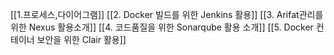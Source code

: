 [[1.프로세스,다이어그램]]
[[2. Docker 빌드를 위한 Jenkins 활용]]
[[3. Arifat관리를 위한 Nexus 활용소개]]
[[4. 코드품질을 위한 Sonarqube 활용 소개]]
[[5. Docker 컨테이너 보안을 위한 Clair 활용]]